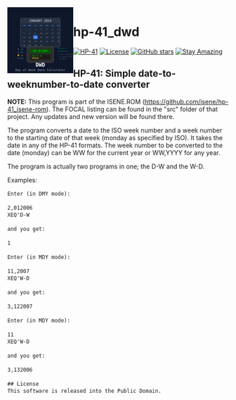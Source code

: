 <img src="img/dwd_logo.svg" align="left" width="150" height="150" alt="DWD Logo">

# hp-41_dwd

[![HP-41](https://img.shields.io/badge/HP--41-Calculator-orange)](https://en.wikipedia.org/wiki/HP-41C)
[![License](https://img.shields.io/badge/License-Public%20Domain-brightgreen.svg)](https://unlicense.org/)
[![GitHub stars](https://img.shields.io/github/stars/isene/hp-41_dwd.svg)](https://github.com/isene/hp-41_dwd/stargazers)
[![Stay Amazing](https://img.shields.io/badge/Stay-Amazing-blue.svg)](https://isene.org)

## HP-41: Simple date-to-weeknumber-to-date converter

**NOTE:** This program is part of the ISENE.ROM (https://github.com/isene/hp-41_isene-rom). The FOCAL listing can be found in the "src" folder of that project. Any updates and new version will be found there.

The program converts a date to the ISO week number and a week number to the starting date of that week (monday as specified by ISO). It takes the date in any of the HP-41 formats. The week number to be converted to the date (monday) can be WW for the current year or WW,YYYY for any year.

The program is actually two programs in one; the D-W and the W-D.

Examples:

```
Enter (in DMY mode):

2,012006
XEQ'D-W

and you get:

1

Enter (in MDY mode):

11,2007
XEQ'W-D

and you get:

3,122007

Enter (in MDY mode):

11
XEQ'W-D

and you get:

3,132006

## License
This software is released into the Public Domain.
```
